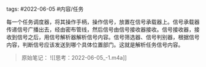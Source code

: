 

tags: #2022-06-05 #内容/任务 

每一个任务调度器，将其操作手柄，操作信号，放置在信号承载器上。信号承载器传递信号广播出去，经由密布管线，然后信号由信号接收器接收。信号接收器，接收到信号之后，用信号解析器解析信号内容。信号筛选器、信号判别器，根据信号内容，判断信号应该发送到哪个具体位置部门。这就是解析任务信号内容。

> 原始笔记：
![[思考：2022-06-05_-1.m4a]]